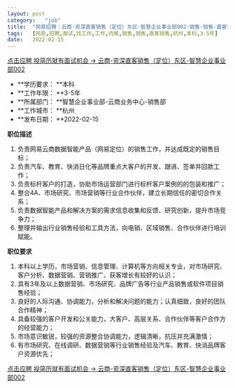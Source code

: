 ```yaml
---
layout:	post
category:	"job"
title:	"网易招聘：云商-资深直客销售（定位）东区-智慧企业事业部002-销售-销售-直客销售-杭州本科3-5年"
tags:	[网易,招聘,面试,找工作,工作,内推,销售,销售,直客销售,杭州,本科,3-5年]
date:	2022-02-15
---
```


[点击应聘 投简历就有面试机会 -> 云商-资深直客销售（定位）东区-智慧企业事业部002](http://mobile.bole.netease.com/bole/boleDetail?id=32935&employeeId=346f03c3cda5f04c&key=all)



- **学历要求： **本科
- **工作年限： **3-5年
- **所属部门： **智慧企业事业部-云商业务中心-销售部
- **工作城市： **杭州
- **发布日期： **2022-02-15



**职位描述**
1)	负责网易云商数据智能产品（网易定位）的销售工作，并达成既定的销售目标；
2)	负责汽车、教育、快消日化等品牌重点大客户的开发、跟进、签单并回款工作；
3)	负责标杆客户的打造，协助市场运营部门进行标杆客户案例的的包装和推广；
4)	整合4A、市场研究、市场营销等行业合作伙伴，建立长期信任的密切合作关系；
5)	负责数据智能产品和解决方案的需求信息收集和反馈、研究创新，提升市场竞争力；
6)	整理并输出行业销售经验和工具方法，向电销、区域销售、合作伙伴进行培训赋能。




**职位要求**
1)	本科以上学历，市场营销、信息管理、计算机等方向相关专业，对市场研究、客户分析、数据营销、营销推广、获客增长有较好的认识；
2)	具有3年及以上数据营销、市场研究、品牌广告等行业产品销售或软件项目销售经验；
3)	良好的人际沟通、协调能力，分析和解决问题的能力；认真细致，良好的团队合作精神；
4)	具备较强的客户开发和公关能力，大客户、高层关系、合作伙伴等客户合作方的经营能力；
5)	市场意识敏锐，较强的资源整合协调能力，逻辑清晰，抗压并充满激情；
6)	有市场研究、在线调研、数据营销等行业销售经验及汽车、教育、快消品牌客户资源优先；




[点击应聘 投简历就有面试机会 -> 云商-资深直客销售（定位）东区-智慧企业事业部002](http://mobile.bole.netease.com/bole/boleDetail?id=32935&employeeId=346f03c3cda5f04c&key=all)